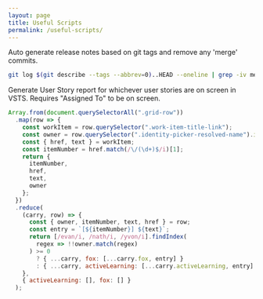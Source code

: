 ```yaml
---
layout: page
title: Useful Scripts
permalink: /useful-scripts/
---
```


Auto generate release notes based on git tags and remove any 'merge' commits.

```bash
git log $(git describe --tags --abbrev=0)..HEAD --oneline | grep -iv merge
```

Generate User Story report for whichever user stories are on screen in VSTS. Requires "Assigned To" to be on screen.

```javascript
Array.from(document.querySelectorAll(".grid-row"))
  .map(row => {
    const workItem = row.querySelector(".work-item-title-link");
    const owner = row.querySelector(".identity-picker-resolved-name").innerText;
    const { href, text } = workItem;
    const itemNumber = href.match(/\/(\d+)$/i)[1];
    return {
      itemNumber,
      href,
      text,
      owner
    };
  })
  .reduce(
    (carry, row) => {
      const { owner, itemNumber, text, href } = row;
      const entry = `[${itemNumber}] ${text}`;
      return [/evan/i, /nath/i, /yvon/i].findIndex(
        regex => !!owner.match(regex)
      ) >= 0
        ? { ...carry, fox: [...carry.fox, entry] }
        : { ...carry, activeLearning: [...carry.activeLearning, entry] };
    },
    { activeLearning: [], fox: [] }
  );
```
